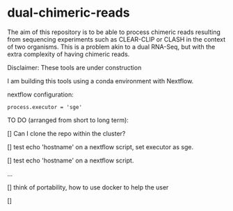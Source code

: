 # dual-chimeric-reads

The aim of this repository is to be able to process chimeric reads resulting from sequencing experiments such as CLEAR-CLIP or CLASH in the context of two organisms. This is a problem akin to a dual RNA-Seq, but with the extra complexity of having chimeric reads.

Disclaimer: These tools are under construction

I am building this tools using a conda environment with Nextflow.

nextflow configuration:

`process.executor = 'sge'`


TO DO (arranged from short to long term):

[] Can I clone the repo within the cluster?

[] test echo 'hostname' on a nextflow script, set executor as sge.

[] test echo 'hostname' on a nextflow script.


...


[] think of portability, how to use docker to help the user

[]  
